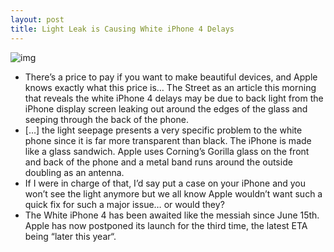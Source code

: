 ```yaml
---
layout: post
title: Light Leak is Causing White iPhone 4 Delays
---
```

![img](http://media.idownloadblog.com/wp-content/uploads/2010/07/Light-Leak.gif)
* There’s a price to pay if you want to make beautiful devices, and Apple knows exactly what this price is… The Street as an article this morning that reveals the white iPhone 4 delays may be due to back light from the iPhone display screen leaking out around the edges of the glass and seeping through the back of the phone.
* […] the light seepage presents a very specific problem to the white phone since it is far more transparent than black. The iPhone is made like a glass sandwich. Apple uses Corning’s Gorilla glass on the front and back of the phone and a metal band runs around the outside doubling as an antenna.
* If I were in charge of that, I’d say put a case on your iPhone and you won’t see the light anymore but we all know Apple wouldn’t want such a quick fix for such a major issue… or would they?
* The White iPhone 4 has been awaited like the messiah since June 15th. Apple has now postponed its launch for the third time, the latest ETA being “later this year“.

